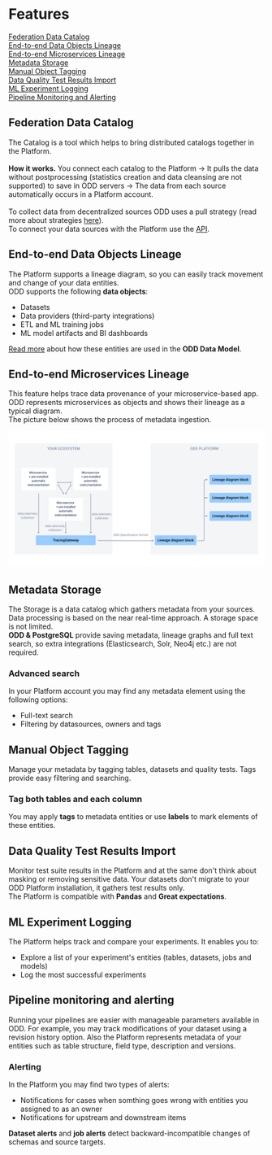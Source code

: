 # Features
[Federation Data Catalog](#federation-data-catalog) \
[End-to-end Data Objects Lineage](#end-to-end-data-objects-lineage) \
[End-to-end Microservices Lineage](#end-to-end-microservices-lineage) \
[Metadata Storage](#metadata-storage) \
[Manual Object Tagging](#manual-object-tagging) \
[Data Quality Test Results Import](#data-quality-test-results-import) \
[ML Experiment Logging](#ml-experiment-logging) \
[Pipeline Monitoring and Alerting](#pipeline-monitoring-and-alerting) 
## Federation Data Catalog
The Catalog is a tool which helps to bring distributed catalogs together in the Platform. \
\
**How it works.** You connect each catalog to the Platform &rarr; It pulls the data without postprocessing (statistics creation and data cleansing are not supported) to save in ODD servers &rarr; The data from each source automatically occurs in a Platform account. \
\
To collect data from decentralized sources ODD uses a pull strategy (read more about strategies [here](Architecture.md#push-and-pull-strategies)). \
To connect your data sources with the Platform use the [API](https://github.com/opendatadiscovery/odd-platform/tree/main/odd-platform-specification). 

## End-to-end Data Objects Lineage
The Platform supports a lineage diagram, so you can easily track movement and change of your data entities. \
ODD supports the following **data objects**: 
* Datasets
* Data providers (third-party integrations)
* ETL and ML training jobs
* ML model artifacts and BI dashboards

[Read more](https://github.com/opendatadiscovery/opendatadiscovery-specification/blob/main/specification/specification.md#data-model-specification) about how these entities are used in the **ODD Data Model**.

## End-to-end Microservices Lineage 
This feature helps trace data provenance of your microservice-based app. ODD represents microservices as objects and shows their lineage as a typical diagram. \
The picture below shows the process of metadata ingestion. 

![](.gitbook/img/microservices_lineage.png)

## Metadata Storage 
The Storage is a data catalog which gathers metadata from your sources. Data processing is based on the near real-time approach.  A storage space is not limited. \
**ODD & PostgreSQL** provide saving metadata, lineage graphs and full text search, so extra integrations (Elasticsearch, Solr, Neo4j etc.) are not required.   
### Advanced search 
In your Platform account you may find any metadata element using the following options:
* Full-text search 
* Filtering by datasources, owners and tags 
## Manual Object Tagging 
Manage your metadata by tagging tables, datasets and quality tests. Tags provide easy filtering and searching.

### Tag both tables and each column
You may apply **tags** to metadata entities or use **labels** to mark elements of these entities. 
## Data Quality Test Results Import
Monitor test suite results in the Platform and at the same don't think about masking or removing sensitive data. Your datasets don't migrate to your ODD Platform installation, it gathers test results only. \
The Platform is compatible with **Pandas** and **Great expectations**.
## ML Experiment Logging 
The Platform helps track and compare your experiments. It enables you to:
* Explore a list of your experiment's entities (tables, datasets, jobs and models)
* Log the most successful experiments

## Pipeline monitoring and alerting 
Running your pipelines are easier with manageable parameters available in ODD. For example, you may track modifications of your dataset using a revision history option. Also the Platform represents metadata of your entities such as table structure, field type, description and versions.
### Alerting 
In the Platform you may find two types of alerts: 
* Notifications for cases when somthing goes wrong with entities you assigned to as an owner
* Notifications for upstream and downstream items

**Dataset alerts** and **job alerts** detect backward-incompatible changes of schemas and source targets.



<!---
| Object name | Description |
| --- | ----------- |
| **DataInput** | Title |
| **DataInput** | Title |
![](.gitbook/img/lineage.gif) 
-->